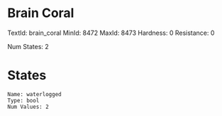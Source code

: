 # Brain Coral
TextId: brain_coral
MinId: 8472
MaxId: 8473
Hardness: 0
Resistance: 0

Num States: 2
# States
```
Name: waterlogged
Type: bool
Num Values: 2
```